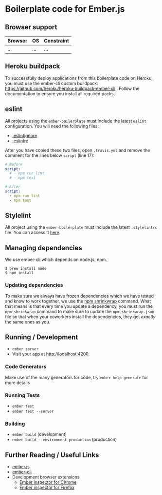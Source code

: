 # Boilerplate code for Ember.js

## Browser support

| Browser            | OS      | Constraint        |
|--------------------|---------|-------------------|
| …                  | …       | …                 |

## Heroku buildpack

To successfully deploy applications from this boilerplate code on Heroku, you must use the ember-cli custom buildpack: https://github.com/heroku/heroku-buildpack-ember-cli .  Follow the documentation to ensure you install all required packs.

## eslint

All projects using the `ember-boilerplate` must include the latest `eslint` configuration. You will need the following files:

* [.eslintignore](https://github.com/mirego/mirego-guidelines/blob/master/http/configs/.eslintignore)
* [.eslintrc](https://github.com/mirego/mirego-guidelines/blob/master/http/configs/.eslintrc)

After you have copied these two files, open `.travis.yml` and remove the comment for the lines below `script` (line 17):

```yaml
# Before
script:
  # - npm run lint
  # - npm test

# After
script:
  - npm run lint
  - npm test
```

## Stylelint

All project using the `ember-boilerplate` must include the latest `.stylelintrc` file. You can access it [here](https://github.com/mirego/mirego-guidelines/blob/master/http/configs/.stylelintrc).

## Managing dependencies

We use ember-cli which depends on node.js, npm.

```shell
$ brew install node
$ npm install
```

### Updating dependencies

To make sure we always have frozen dependencies which we have tested and know to work together, we use the [npm shrinkwrap](https://docs.npmjs.com/cli/shrinkwrap) command. What that means is that every time you update a dependency, you must run the `npm shrinkwrap` command to make sure to update the `npm-shrinkwrap.json` file so that when your coworkers install the dependencies, they get *exactly* the same ones as you.

## Running / Development

* `ember server`
* Visit your app at [http://localhost:4200](http://localhost:4200).

### Code Generators

Make use of the many generators for code, try `ember help generate` for more details

### Running Tests

* `ember test`
* `ember test --server`

### Building

* `ember build` (development)
* `ember build --environment production` (production)

## Further Reading / Useful Links

* [ember.js](http://emberjs.com/)
* [ember-cli](http://www.ember-cli.com/)
* Development browser extensions
  * [Ember inspector for Chrome](https://chrome.google.com/webstore/detail/ember-inspector/bmdblncegkenkacieihfhpjfppoconhi)
  * [Ember inspector for Firefox](https://addons.mozilla.org/en-US/firefox/addon/ember-inspector/)
